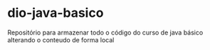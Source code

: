 # dio-java-basico
Repositório para armazenar todo  o código do curso de java básico
alterando o conteudo de forma local

